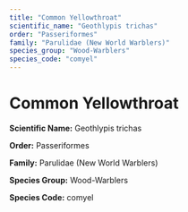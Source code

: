 ```yaml
---
title: "Common Yellowthroat"
scientific_name: "Geothlypis trichas"
order: "Passeriformes"
family: "Parulidae (New World Warblers)"
species_group: "Wood-Warblers"
species_code: "comyel"
---
```


# Common Yellowthroat

**Scientific Name:** Geothlypis trichas

**Order:** Passeriformes

**Family:** Parulidae (New World Warblers)

**Species Group:** Wood-Warblers

**Species Code:** comyel
